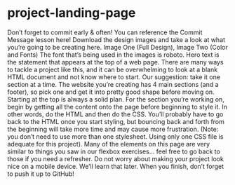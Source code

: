 # project-landing-page

Don’t forget to commit early & often! You can reference the Commit Message lesson here! 
Download the design images and take a look at what you’re going to be creating here. Image One (Full Design), Image Two (Color and Fonts)
The font that’s being used in the images is roboto. 
Hero text is the statement that appears at the top of a web page. 
There are many ways to tackle a project like this, and it can be overwhelming to look at a blank HTML document and not know where to start. 
Our suggestion: take it one section at a time. The website you’re creating has 4 main sections (and a footer), so pick one and get it into pretty good shape before moving on. 
Starting at the top is always a solid plan. For the section you’re working on, begin by getting all the content onto the page before beginning to style it. 
In other words, do the HTML and then do the CSS. You’ll probably have to go back to the HTML once you start styling, but bouncing back and forth from the beginning will take more time and may cause more frustration. (Note: you don’t need to use more than one stylesheet. Using only one CSS file is adequate for this project). 
Many of the elements on this page are very similar to things you saw in our flexbox exercises… feel free to go back to those if you need a refresher. 
Do not worry about making your project look nice on a mobile device. We’ll learn that later. When you finish, don’t forget to push it up to GitHub!
